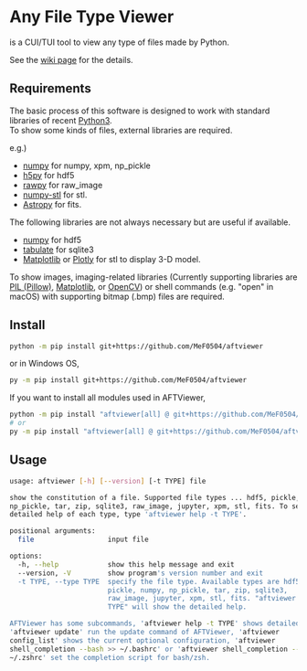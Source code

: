# Any File Type Viewer

is a CUI/TUI tool to view any type of files made by Python.

See the [wiki page](https://github.com/MeF0504/aftviewer/wiki) for the details.

## Requirements

The basic process of this software is designed to work with standard libraries of recent [Python3](https://www.python.org/).  
To show some kinds of files, external libraries are required.

e.g.)
- [numpy](https://numpy.org/) for numpy, xpm, np_pickle
- [h5py](https://docs.h5py.org/) for hdf5
- [rawpy](https://letmaik.github.io/rawpy/api/rawpy.RawPy.html) for raw_image
- [numpy-stl](https://pypi.org/project/numpy-stl/) for stl.
- [Astropy](https://www.astropy.org/) for fits.

The following libraries are not always necessary but are useful if available.
- [numpy](https://numpy.org/) for hdf5
- [tabulate](https://pypi.org/project/tabulate/) for sqlite3
- [Matplotlib](https://matplotlib.org/) or [Plotly](https://plotly.com/python/) for stl to display 3-D model.

To show images, imaging-related libraries
(Currently supporting libraries are
[PIL (Pillow)](https://pillow.readthedocs.io/),
[Matplotlib](https://matplotlib.org/),
or [OpenCV](https://pypi.org/project/opencv-python/))
or shell commands (e.g. "open" in macOS) with supporting bitmap (.bmp) files are required.

## Install

```bash
python -m pip install git+https://github.com/MeF0504/aftviewer
```
or in Windows OS,
```bash
py -m pip install git+https://github.com/MeF0504/aftviewer
```

If you want to install all modules used in AFTViewer,
```bash
python -m pip install "aftviewer[all] @ git+https://github.com/MeF0504/aftviewer"
# or
py -m pip install "aftviewer[all] @ git+https://github.com/MeF0504/aftviewer"
```

## Usage
```bash
usage: aftviewer [-h] [--version] [-t TYPE] file

show the constitution of a file. Supported file types ... hdf5, pickle, numpy,
np_pickle, tar, zip, sqlite3, raw_image, jupyter, xpm, stl, fits. To see the
detailed help of each type, type 'aftviewer help -t TYPE'.

positional arguments:
  file                  input file

options:
  -h, --help            show this help message and exit
  --version, -V         show program's version number and exit
  -t TYPE, --type TYPE  specify the file type. Available types are hdf5,
                        pickle, numpy, np_pickle, tar, zip, sqlite3,
                        raw_image, jupyter, xpm, stl, fits. "aftviewer help -t
                        TYPE" will show the detailed help.

AFTViewer has some subcommands, 'aftviewer help -t TYPE' shows detailed help,
'aftviewer update' run the update command of AFTViewer, 'aftviewer
config_list' shows the current optional configuration, 'aftviewer
shell_completion --bash >> ~/.bashrc' or 'aftviewer shell_completion --zsh >>
~/.zshrc' set the completion script for bash/zsh.
```

